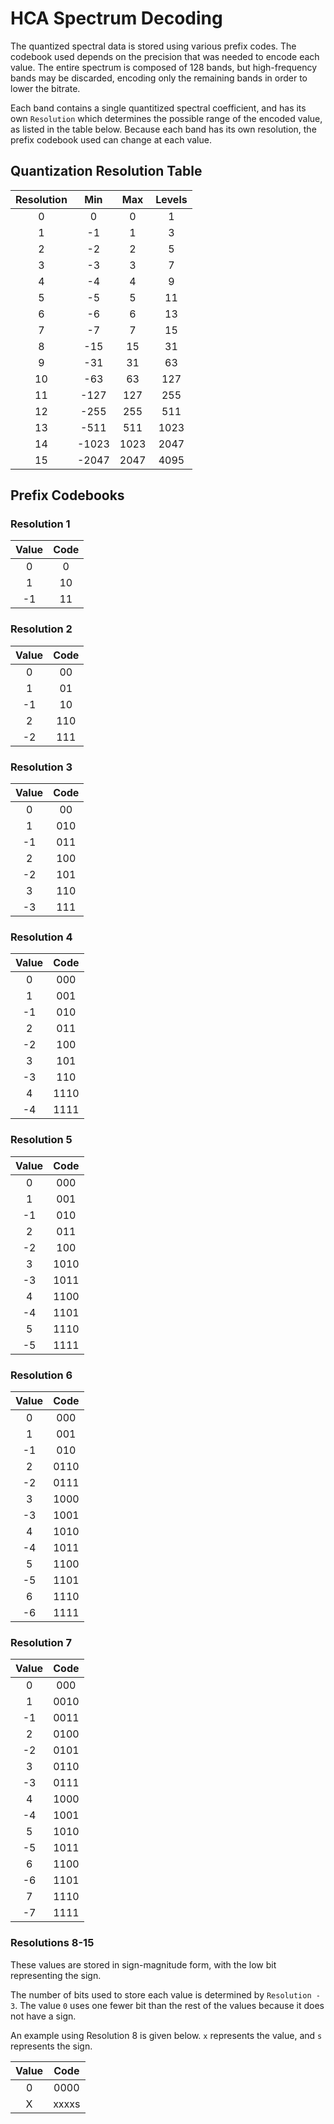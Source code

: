 # HCA Spectrum Decoding

The quantized spectral data is stored using various prefix codes. The codebook used depends on the precision that was needed to encode each value.
The entire spectrum is composed of 128 bands, but high-frequency bands may be discarded, encoding only the remaining bands in order to lower the bitrate.

Each band contains a single quantitized spectral coefficient, and has its own `Resolution` which determines the possible range of the encoded value, as listed in the table below. Because each band has its own resolution, the prefix codebook used can change at each value.

## Quantization Resolution Table

| Resolution | Min   | Max  | Levels |
|:----------:|:-----:|:----:|:------:|
| 0          | 0     | 0    | 1      |
| 1          | -1    | 1    | 3      |
| 2          | -2    | 2    | 5      |
| 3          | -3    | 3    | 7      |
| 4          | -4    | 4    | 9      |
| 5          | -5    | 5    | 11     |
| 6          | -6    | 6    | 13     |
| 7          | -7    | 7    | 15     |
| 8          | -15   | 15   | 31     |
| 9          | -31   | 31   | 63     |
| 10         | -63   | 63   | 127    |
| 11         | -127  | 127  | 255    |
| 12         | -255  | 255  | 511    |
| 13         | -511  | 511  | 1023   |
| 14         | -1023 | 1023 | 2047   |
| 15         | -2047 | 2047 | 4095   |

## Prefix Codebooks

### Resolution 1

|Value|Code|
|:---:|:--:|
| 0   |0   |
| 1   |10  |
|-1   |11  |

### Resolution 2

|Value|Code|
|:---:|:--:|
| 0   |00  |
| 1   |01  |
|-1   |10  |
| 2   |110 |
|-2   |111 |

### Resolution 3

|Value|Code|
|:---:|:--:|
| 0   |00  |
| 1   |010 |
|-1   |011 |
| 2   |100 |
|-2   |101 |
| 3   |110 |
|-3   |111 |

### Resolution 4

|Value|Code|
|:---:|:--:|
| 0   |000 |
| 1   |001 |
|-1   |010 |
| 2   |011 |
|-2   |100 |
| 3   |101 |
|-3   |110 |
| 4   |1110|
|-4   |1111|

### Resolution 5

|Value|Code|
|:---:|:--:|
| 0   |000 |
| 1   |001 |
|-1   |010 |
| 2   |011 |
|-2   |100 |
| 3   |1010|
|-3   |1011|
| 4   |1100|
|-4   |1101|
| 5   |1110|
|-5   |1111|

### Resolution 6

|Value|Code|
|:---:|:--:|
| 0   |000 |
| 1   |001 |
|-1   |010 |
| 2   |0110|
|-2   |0111|
| 3   |1000|
|-3   |1001|
| 4   |1010|
|-4   |1011|
| 5   |1100|
|-5   |1101|
| 6   |1110|
|-6   |1111|

### Resolution 7

|Value|Code|
|:---:|:--:|
| 0   |000 |
| 1   |0010|
|-1   |0011|
| 2   |0100|
|-2   |0101|
| 3   |0110|
|-3   |0111|
| 4   |1000|
|-4   |1001|
| 5   |1010|
|-5   |1011|
| 6   |1100|
|-6   |1101|
| 7   |1110|
|-7   |1111|

### Resolutions 8-15

These values are stored in sign-magnitude form, with the low bit representing the sign.

The number of bits used to store each value is determined by `Resolution - 3`. The value `0` uses one fewer bit than the rest of the values because it does not have a sign.

An example using Resolution 8 is given below. `x` represents the value, and `s` represents the sign.

|Value|Code|
|:---:|:--:|
|0|0000|
|X|xxxxs|
